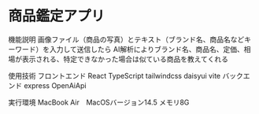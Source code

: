 # 商品鑑定アプリ
機能説明
画像ファイル（商品の写真）とテキスト（ブランド名、商品名などキーワード）を入力して送信したら
AI解析によりブランド名、商品名、定価、相場が表示される、特定できなかった場合は似ている商品を教えてくれる

使用技術
フロントエンド
React TypeScript tailwindcss daisyui vite
バックエンド
express OpenAiApi

実行環境
MacBook Air　MacOSバージョン14.5 メモリ8G
